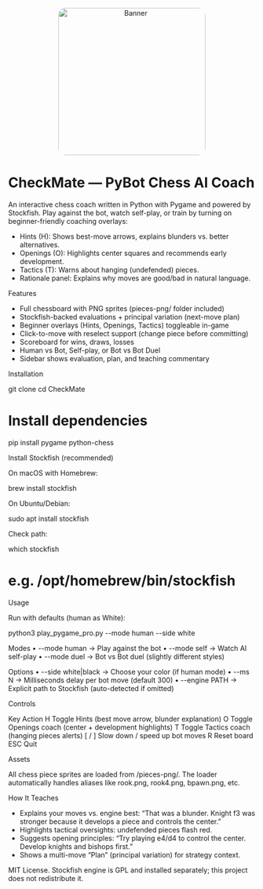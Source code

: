 <p align="center">
  <img src="https://github.com/user-attachments/assets/87a6ec46-ce86-461f-bcd7-f7bafb46f9f8" alt="Banner" width="300" height="300" style="border-radius:15px;"/>
</p>


<h1>CheckMate — PyBot Chess AI Coach</h1>

An interactive chess coach written in Python with Pygame and powered by Stockfish.
Play against the bot, watch self-play, or train by turning on beginner-friendly coaching overlays:
- Hints (H): Shows best-move arrows, explains blunders vs. better alternatives.
- Openings (O): Highlights center squares and recommends early development.
- Tactics (T): Warns about hanging (undefended) pieces.
- Rationale panel: Explains why moves are good/bad in natural language.



Features
- Full chessboard with PNG sprites (pieces-png/ folder included)
- Stockfish-backed evaluations + principal variation (next-move plan)
- Beginner overlays (Hints, Openings, Tactics) toggleable in-game
- Click-to-move with reselect support (change piece before committing)
- Scoreboard for wins, draws, losses
- Human vs Bot, Self-play, or Bot vs Bot Duel
- Sidebar shows evaluation, plan, and teaching commentary


 Installation

git clone <this-repo-url>
cd CheckMate

# Install dependencies
pip install pygame python-chess

Install Stockfish (recommended)

On macOS with Homebrew:

brew install stockfish

On Ubuntu/Debian:

sudo apt install stockfish

Check path:

which stockfish
# e.g. /opt/homebrew/bin/stockfish



Usage

Run with defaults (human as White):

python3 play_pygame_pro.py --mode human --side white

Modes
	•	--mode human → Play against the bot
	•	--mode self → Watch AI self-play
	•	--mode duel → Bot vs Bot duel (slightly different styles)

Options
	•	--side white|black → Choose your color (if human mode)
	•	--ms N → Milliseconds delay per bot move (default 300)
	•	--engine PATH → Explicit path to Stockfish (auto-detected if omitted)



Controls

Key	Action
H	Toggle Hints (best move arrow, blunder explanation)
O	Toggle Openings coach (center + development highlights)
T	Toggle Tactics coach (hanging pieces alerts)
[ / ]	Slow down / speed up bot moves
R	Reset board
ESC	Quit


Assets

All chess piece sprites are loaded from /pieces-png/.
The loader automatically handles aliases like rook.png, rook4.png, bpawn.png, etc.



How It Teaches
- Explains your moves vs. engine best: “That was a blunder. Knight f3 was stronger because it develops a piece and controls the center.”
- Highlights tactical oversights: undefended pieces flash red.
- Suggests opening principles: “Try playing e4/d4 to control the center. Develop knights and bishops first.”
- Shows a multi-move “Plan” (principal variation) for strategy context.



MIT License.
Stockfish engine is GPL and installed separately; this project does not redistribute it.


